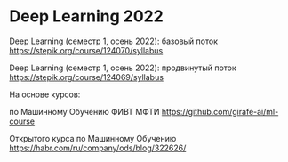 # Deep Learning 2022

Deep Learning (семестр 1, осень 2022): базовый поток 
https://stepik.org/course/124070/syllabus

Deep Learning (семестр 1, осень 2022): продвинутый поток
https://stepik.org/course/124069/syllabus


На основе курсов:

по Машинному Обучению ФИВТ МФТИ https://github.com/girafe-ai/ml-course

Открытого курса по Машинному Обучению https://habr.com/ru/company/ods/blog/322626/
